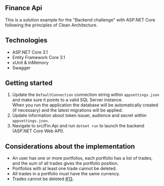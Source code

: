 ## Finance Api
This is a solution example for the "Backend challenge" with ASP.NET Core following the principles of Clean Architecture.

## Technologies
- ASP.NET Core 3.1
- Entity Framework Core 3.1
- xUnit & InMemory
- Swagger

## Getting started
1. Update the `DefaultConnection` connection string within `appsettings.json` and make sure it points to a valid SQL Server instance.  
When you run the application the database will be automatically created (if necessary) and the latest migrations will be applied.
2. Update information about token issuer, audience and secret within `appsettings.json`.
3. Navigate to src/Fin.Api and run `dotnet run` to launch the backend (ASP.NET Core Web API).

## Considerations about the implementation
- An user has one or more portfolios, each portfolio has a list of trades, and the sum of all trades gives the portfolio position.
- Portfolios with at least one trade cannot be deleted.
- All trades in a portfolio must have the same currency.
- Trades cannot be deleted [#13](https://github.com/iamdlm/finance-api/pull/13).

